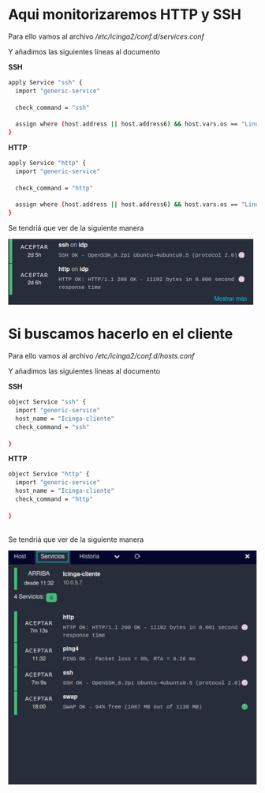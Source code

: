 # Aqui monitorizaremos HTTP y SSH #

Para ello vamos al archivo */etc/icinga2/conf.d/services.conf* 

Y añadimos las siguientes lineas al documento

**SSH**

```bash
apply Service "ssh" {
  import "generic-service"

  check_command = "ssh"

  assign where (host.address || host.address6) && host.vars.os == "Linux"
}  
```

**HTTP**

```bash
apply Service "http" {
  import "generic-service"

  check_command = "http"

  assign where (host.address || host.address6) && host.vars.os == "Linux"
}  
```
Se tendriá que ver de la siguiente manera

![Ejemplo](/img/RED.jpg)

# Si buscamos hacerlo en el cliente #

Para ello vamos al archivo */etc/icinga2/conf.d/hosts.conf* 

Y añadimos las siguientes lineas al documento

**SSH**

```bash
object Service "ssh" {
  import "generic-service"
  host_name = "Icinga-cliente"
  check_command = "ssh"

} 
```

**HTTP**

```bash
object Service "http" {
  import "generic-service"
  host_name = "Icinga-cliente"
  check_command = "http"

}
 
```

Se tendriá que ver de la siguiente manera

![Ejemplo](/img/redcliente.jpg)